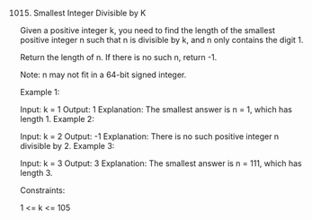 1015. Smallest Integer Divisible by K

Given a positive integer k, you need to find the length of the smallest positive integer n such that n is divisible by k, and n only contains the digit 1.

Return the length of n. If there is no such n, return -1.

Note: n may not fit in a 64-bit signed integer.

 

Example 1:

Input: k = 1
Output: 1
Explanation: The smallest answer is n = 1, which has length 1.
Example 2:

Input: k = 2
Output: -1
Explanation: There is no such positive integer n divisible by 2.
Example 3:

Input: k = 3
Output: 3
Explanation: The smallest answer is n = 111, which has length 3.
 

Constraints:

1 <= k <= 105
